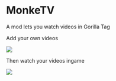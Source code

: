 # MonkeTV
A mod lets you watch videos in Gorilla Tag

Add your own videos

![](https://user-images.githubusercontent.com/29258204/164886709-9ec58ce2-2a58-4d49-99ab-12c1bee76d43.png)

Then watch your videos ingame

![](https://user-images.githubusercontent.com/29258204/164886719-a0cf0952-1ae6-4e9b-9d51-1905a20019e2.jpg)

